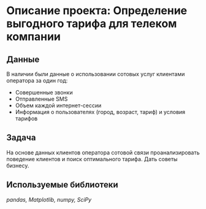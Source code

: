 # Описание проекта: Определение выгодного тарифа для телеком компании

## Данные

В наличии были данные о использовании сотовых услуг клиентами оператора за один год:
- Совершенные звонки
- Отправленные SMS
- Объем каждой интернет-сессии
- Информация о пользователях (город, возраст, тариф) и условия тарифов

## Задача

На основе данных клиентов оператора сотовой связи проанализировать поведение клиентов и поиск оптимального тарифа. Дать советы бизнесу.

## Используемые библиотеки
*pandas, Matplotlib, numpy, SciPy*